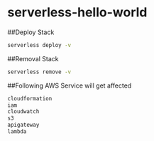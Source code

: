 # serverless-hello-world
##Deploy Stack
```bash
serverless deploy -v
```
##Removal Stack
```bash
serverless remove -v
```
##Following AWS Service will get affected
```bash
cloudformation
iam
cloudwatch
s3
apigateway
lambda
```
